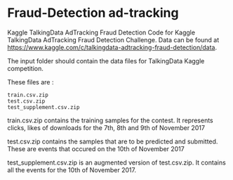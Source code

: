 # Fraud-Detection ad-tracking

Kaggle TalkingData AdTracking Fraud Detection 
Code for Kaggle TalkingData AdTracking Fraud Detection Challenge. Data can be found at https://www.kaggle.com/c/talkingdata-adtracking-fraud-detection/data.



The input folder should contain the data files for TalkingData Kaggle competition.

These files are :

    train.csv.zip
    test.csv.zip
    test_supplement.csv.zip

train.csv.zip contains the training samples for the contest. It represents clicks, likes of downloads for the 7th, 8th and 9th of November 2017

test.csv.zip contains the samples that are to be predicted and submitted. These are events that occured on the 10th of November 2017

test_supplement.csv.zip is an augmented version of test.csv.zip. It contains all the events for the 10th of November 2017.

